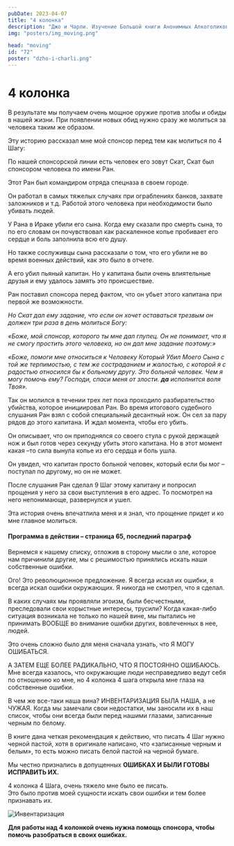 ```yaml
---
pubDate: 2023-04-07
title: "4 колонка"
description: "Джо и Чарли. Изучение Большой книги Анонимных Алкоголиков.  (071)"
img: "posters/img_moving.png"

head: "moving"
id: "72"
poster: "dzho-i-charli.png"
---
```


# 4 колонка

В результате мы получаем очень мощное оружие против злобы и обиды в нашей жизни. При появлении новых обид нужно сразу же молиться за человека таким же образом.

Эту историю рассказал мне мой спонсор перед тем как молиться по 4 Шагу:

По нашей спонсорской линии есть человек его зовут Скат, Скат был спонсором человека по имени Ран.

Этот Ран был командиром отряда спецназа в своем городе.

Он работал в самых тяжелых случаях при ограблениях банков, захвате заложников и т.д. Работой этого человека при необходимости было убивать людей.

У Рана в Ираке убили его сына. Когда ему сказали про смерть сына, то по его словам он почувствовал как раскаленное копье пробивает его сердце и боль заполнила всю его душу.

Но также сослуживцы сына рассказали о том, что его убили не во время военных действий, как это было в отчете.

А его убил пьяный капитан. Но у капитана были очень влиятельные друзья и ему удалось замять это происшествие.

Ран поставил спонсора перед фактом, что он убьет этого капитана при первой же возможности.

_Но Скат дал ему задание, что если он хочет оставаться трезвым он должен три раза в день молиться Богу:_

_«Боже, мой спонсор, которого ты мне дал глупец. Он не понимает, что я не смогу простить этого человека, но он дал мне задание поэтому:»_

_«Боже, помоги мне относиться к Человеку Который Убил Моего Сына с той же терпимостью, с тем же состраданием и жалостью, с которой я с радостью относился бы к больному другу. Это больной человек. Чем я могу помочь ему? Господи, спаси меня от злости. **да** исполнится воля Твоя»._

Так он молился в течении трех лет пока проходило разбирательство убийства, которое инициировал Ран.
Во время итогового судебного слушания Ран взял с собой специальный десантный нож. Он сел за пару рядов до этого капитана. И ждал момента, чтобы его убить.

Он описывает, что он приподнялся со своего стула с рукой держащей нож и был готов через секунду убить этого капитана. Но в этот момент какая –то сила вынула копье из его сердца и боль ушла.

Он увидел, что капитан просто больной человек, который если бы мог – поступал по другому, но он не может.

После слушания Ран сделал 9 Шаг этому капитану и попросил прощения у него за свои выступления в его адрес. То посмотрел на него непонимающе, развернулся и ушел.

Эта история очень впечатлила меня и я знал, что прощение придет и ко мне главное молиться.

#### Программа в действии – страница 65, последний параграф

Вернемся к нашему списку, отложив в сторону мысли о зле, которое нам причинили другие, мы с решимостью принялись искать наши собственные ошибки.

Ого! Это революционное предложение. Я всегда искал их ошибки, я всегда искал ошибки окружающих. Я никогда не смотрел, что я сделал.

В каких случаях мы проявляли эгоизм, были бесчестными, преследовали свои корыстные интересы, трусили? Когда какая-либо ситуация возникала не только по нашей вине, мы пытались не принимать ВООБЩЕ во внимание ошибки других, вовлеченных в нее, людей.

Это очень сложно было для меня сначала узнать, что Я МОГУ ОШИБАТЬСЯ.

А ЗАТЕМ ЕЩЕ БОЛЕЕ РАДИКАЛЬНО, ЧТО Я ПОСТОЯННО ОШИБАЮСЬ.  Мне всегда казалось, что окружающие люди несправедливо ведут себя по отношению ко мне, но 4 колонка 4 шага открыла мне глаза на собственные ошибки.

В чем же все-таки наша вина? ИНВЕНТАРИЗАЦИЯ БЫЛА НАША, а не ЧУЖАЯ. Когда мы замечали свои недостатки, мы заносили их в наш список, чтобы они всегда были перед нашими глазами, записанные черным по белому.

В книге дана четкая рекомендация к действию, что писать 4 Шаг нужно черной пастой, хотя в оригинале написано, что «записанные черным и белым», то есть можно писать белой пастой на черной бумаге.

Мы честно признались в допущенных **ОШИБКАХ И БЫЛИ ГОТОВЫ ИСПРАВИТЬ ИХ.**

4 колонка 4 Шага, очень тяжело мне было ее писать. <br>
Это было против моей сущности искать свои ошибки и тем более признавать их.

<picture>
  <source srcset="/in_post/4step-2-small.png" media="(max-width: 800px)">
  <img src="/in_post/4step-2.png" alt="Инвентаризация">
</picture>

**Для работы над 4 колонкой очень нужна помощь спонсора, чтобы помочь разобраться в своих ошибках.**
